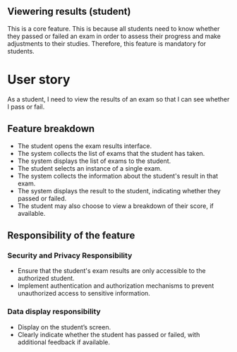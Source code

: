 ## Viewering results (student)  
This is a core feature. This is because all students need to know whether they passed or failed an exam in order to assess their progress and make adjustments to their studies. Therefore, this feature is mandatory for students.

# User story
As a student, I need to view the results of an exam so that I can see whether I pass or fail.

## Feature breakdown  
- The student opens the exam results interface.
- The system collects the list of exams that the student has taken.
- The system displays the list of exams to the student.
- The student selects an instance of a single exam.
- The system collects the information about the student's result in that exam.
- The system displays the result to the student, indicating whether they passed or failed.
- The student may also choose to view a breakdown of their score, if available.

## Responsibility of the feature  
### Security and Privacy Responsibility
- Ensure that the student's exam results are only accessible to the authorized student.
- Implement authentication and authorization mechanisms to prevent unauthorized access to sensitive information.

### Data display responsibility  
- Display on the student’s screen.
- Clearly indicate whether the student has passed or failed, with additional feedback if available.

